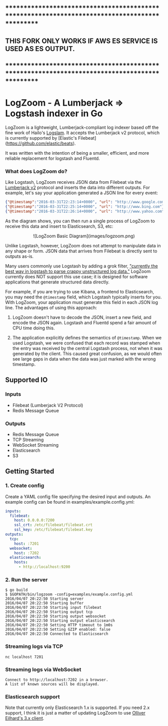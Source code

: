 ## *********************************************************************************************

## THIS FORK ONLY WORKS IF AWS ES SERVICE IS USED AS ES OUTPUT.

## *********************************************************************************************



# LogZoom - A Lumberjack => Logstash indexer in Go

LogZoom is a lightweight, Lumberjack-compliant log indexer based off the fine
work of Hailo's [Logslam](https://github.com/hailocab/logslam). It accepts
the Lumberjack v2 protocol, which is currently supported by [Elastic's Filebeat]
(https://github.com/elastic/beats).

It was written with the intention of being a smaller, efficient, and more reliable
replacement for logstash and Fluentd.

### What does LogZoom do?

Like Logstash, LogZoom receives JSON data from Filebeat via the [Lumberjack
v2](https://github.com/elastic/libbeat/issues/279) protocol and inserts the
data into different outputs. For example, let's say your application generated
a JSON line for every event:

```json
{"@timestamp":"2016-03-31T22:23:14+0000", "url": "http://www.google.com"}
{"@timestamp":"2016-03-31T22:25:14+0000", "url": "http://www.bing.com"}
{"@timestamp":"2016-03-31T22:26:14+0000", "url": "http://www.yahoo.com"}
```

As the diagram shows, you can then run a single process of LogZoom to
receive this data and insert to Elasticsearch, S3, etc:

<center>![LogZoom Basic Diagram](images/logzoom.png)</center>

Unlike Logstash, however, LogZoom does not attempt to manipulate data in
any shape or form. JSON data that arrives from Filebeat is directly sent to
outputs as-is.

Many users commonly use Logstash by adding a grok filter, ["currently the best
way in logstash to parse crappy unstructured log
data."](https://www.elastic.co/guide/en/logstash/current/plugins-filters-grok.html)
LogZoom currently does NOT support this use case; it is designed for
software applications that generate structured data directly.

For example, if you are trying to use Kibana, a frontend to Elasticsearch, you
may need the `@timestamp` field, which Logstash typically inserts for
you. With LogZoom, your application must generate this field in each JSON
log line. The advantages of using this approach:

1. LogZoom doesn't have to decode the JSON, insert a new field, and encode
   the JSON again. Logstash and Fluentd spend a fair amount of CPU
   time doing this.

2. The application explicitly defines the semantics of `@timestamp`. When we
   used Logstash, we were confused that each record was stamped when the entry
   was received by the central Logstash process, not when it was generated by
   the client. This caused great confusion, as we would often see large gaps
   in data when the data was just marked with the wrong timestamp.

## Supported IO

### Inputs

- Filebeat (Lumberjack V2 Protocol)
- Redis Message Queue

### Outputs

- Redis Message Queue
- TCP Streaming
- WebSocket Streaming
- Elasticsearch
- S3

## Getting Started

### 1. Create config

Create a YAML config file specifying the desired input and outputs. An example
config can be found in examples/example.config.yml:

```yaml
inputs:
  filebeat:
    host: 0.0.0.0:7200
    ssl_crt: /etc/filebeat/filebeat.crt
    ssl_key: /etc/filebeat/filebeat.key
outputs:
  tcp:
    host: :7201
  websocket:
    host: :7202
  elasticsearch:
    hosts:
      - http://localhost:9200
``````

### 2. Run the server

```
$ go build
$ $GOPATH/bin/logzoom -config=examples/example.config.yml
2016/04/07 20:22:50 Starting server
2016/04/07 20:22:50 Starting buffer
2016/04/07 20:22:50 Starting input filebeat
2016/04/07 20:22:50 Starting output tcp
2016/04/07 20:22:50 Starting output websocket
2016/04/07 20:22:50 Starting output elasticsearch
2016/04/07 20:22:50 Setting HTTP timeout to 1m0s
2016/04/07 20:22:50 Setting GZIP enabled: false
2016/04/07 20:22:50 Connected to Elasticsearch
```

### Streaming logs via TCP

```
nc localhost 7201
```

### Streaming logs via WebSocket

```
Connect to http://localhost:7202 in a browser.
A list of known sources will be displayed.
```

### Elasticsearch support

Note that currently only Elasticsearch 1.x is supported. If you need 2.x
support, I think it is just a matter of updating LogZoom to use [Olliver
Eilhard's 3.x client](https://github.com/olivere/elastic#releases).
